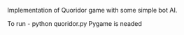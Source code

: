 Implementation of Quoridor game with some simple bot AI.

To run - python quoridor.py 
Pygame is neaded
